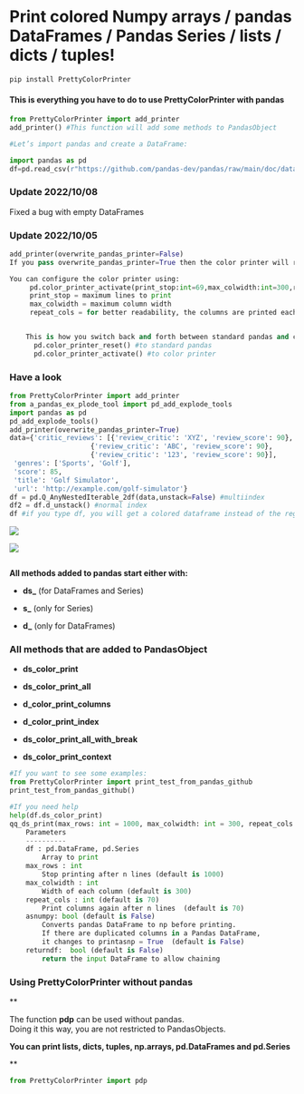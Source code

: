# **Print colored Numpy arrays / pandas DataFrames / Pandas Series / lists / dicts / tuples!**

```python
pip install PrettyColorPrinter
```

#### **This is everything you have to do to use PrettyColorPrinter with pandas**

```python
from PrettyColorPrinter import add_printer
add_printer() #This function will add some methods to PandasObject

#Let’s import pandas and create a DataFrame:

import pandas as pd
df=pd.read_csv(r"https://github.com/pandas-dev/pandas/raw/main/doc/data/air_quality_no2_long.csv")
```

### Update 2022/10/08

Fixed a bug with empty DataFrames

### **Update 2022/10/05**

```python
add_printer(overwrite_pandas_printer=False)
If you pass overwrite_pandas_printer=True then the color printer will replace __str__ and __repr__ from pandas

You can configure the color printer using:
     pd.color_printer_activate(print_stop:int=69,max_colwidth:int=300,repeat_cols:int=70)
     print_stop = maximum lines to print
     max_colwidth = maximum column width
     repeat_cols = for better readability, the columns are printed each x row


    This is how you switch back and forth between standard pandas and color printer:
      pd.color_printer_reset() #to standard pandas
      pd.color_printer_activate() #to color printer
```

### Have a look

```python
from PrettyColorPrinter import add_printer
from a_pandas_ex_plode_tool import pd_add_explode_tools
import pandas as pd
pd_add_explode_tools()
add_printer(overwrite_pandas_printer=True)
data={'critic_reviews': [{'review_critic': 'XYZ', 'review_score': 90},
                    {'review_critic': 'ABC', 'review_score': 90},
                    {'review_critic': '123', 'review_score': 90}],
 'genres': ['Sports', 'Golf'],
 'score': 85,
 'title': 'Golf Simulator',
 'url': 'http://example.com/golf-simulator'}
df = pd.Q_AnyNestedIterable_2df(data,unstack=False) #multiindex 
df2 = df.d_unstack() #normal index
df #if you type df, you will get a colored dataframe instead of the regular pandas version
```

![](https://github.com/hansalemaos/PrettyColorPrinter/raw/main/a12.png)

![](https://github.com/hansalemaos/PrettyColorPrinter/raw/main/a13.png)

<img title="" src="https://github.com/hansalemaos/PrettyColorPrinter/raw/main/a11.png" alt="">

**All methods added to pandas start either with:**

- **ds_** (for DataFrames and Series)

- **s_** (only for Series) 

- **d_** (only for DataFrames)

### **All methods that are added to PandasObject**

- **ds_color_print**

- **ds_color_print_all**

- **d_color_print_columns**

- **d_color_print_index**

- **ds_color_print_all_with_break**

- **ds_color_print_context**

```python
#If you want to see some examples:
from PrettyColorPrinter import print_test_from_pandas_github
print_test_from_pandas_github()

#If you need help
help(df.ds_color_print)
qq_ds_print(max_rows: int = 1000, max_colwidth: int = 300, repeat_cols: int = 70, asnumpy: bool = False, returndf: bool = False) -> Union[pandas.core.frame.DataFrame, pandas.core.series.Series, NoneType] method of pandas.core.frame.DataFrame instance
    Parameters
    ----------
    df : pd.DataFrame, pd.Series
        Array to print
    max_rows : int
        Stop printing after n lines (default is 1000)
    max_colwidth : int
        Width of each column (default is 300)
    repeat_cols : int (default is 70)
        Print columns again after n lines  (default is 70)
    asnumpy: bool (default is False)
        Converts pandas DataFrame to np before printing.
        If there are duplicated columns in a Pandas DataFrame,
        it changes to printasnp = True  (default is False)
    returndf:  bool (default is False)
        return the input DataFrame to allow chaining
```

### Using PrettyColorPrinter without pandas

**

The function **pdp** can be used without pandas.   
Doing it this way, you are not restricted to PandasObjects.

**You can print lists, dicts, tuples, np.arrays, pd.DataFrames and pd.Series**

**

```python
from PrettyColorPrinter import pdp
```

<img title="" src="https://github.com/hansalemaos/PrettyColorPrinter/raw/main/a1.png" alt="">
<img title="" src="https://github.com/hansalemaos/PrettyColorPrinter/raw/main/a2.png" alt="">
<img title="" src="https://github.com/hansalemaos/PrettyColorPrinter/raw/main/a3.png" alt="">
<img title="" src="https://github.com/hansalemaos/PrettyColorPrinter/raw/main/a5.png" alt="">
